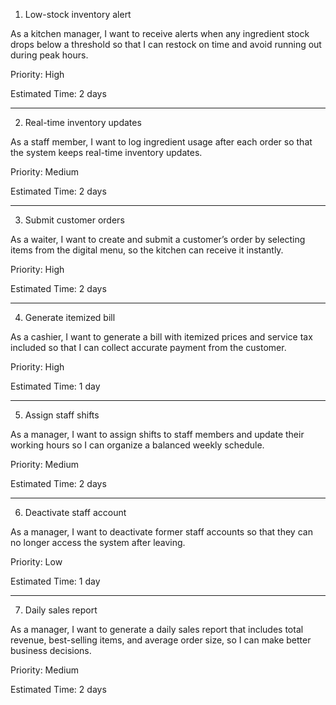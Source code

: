 1. Low-stock inventory alert

As a kitchen manager, I want to receive alerts when any ingredient stock drops below a threshold so that I can restock on time and avoid running out during peak hours.

Priority: High

Estimated Time: 2 days

---
2. Real-time inventory updates

As a staff member, I want to log ingredient usage after each order so that the system keeps real-time inventory updates.

Priority: Medium

Estimated Time: 2 days

---

3. Submit customer orders

As a waiter, I want to create and submit a customer’s order by selecting items from the digital menu, so the kitchen can receive it instantly.

Priority: High

Estimated Time: 2 days

---

4. Generate itemized bill

As a cashier, I want to generate a bill with itemized prices and service tax included so that I can collect accurate payment from the customer.

Priority: High

Estimated Time: 1 day

---

5. Assign staff shifts

As a manager, I want to assign shifts to staff members and update their working hours so I can organize a balanced weekly schedule.

Priority: Medium

Estimated Time: 2 days

---

6. Deactivate staff account

As a manager, I want to deactivate former staff accounts so that they can no longer access the system after leaving.

Priority: Low

Estimated Time: 1 day

---

7. Daily sales report

As a manager, I want to generate a daily sales report that includes total revenue, best-selling items, and average order size, so I can make better business decisions.

Priority: Medium

Estimated Time: 2 days
